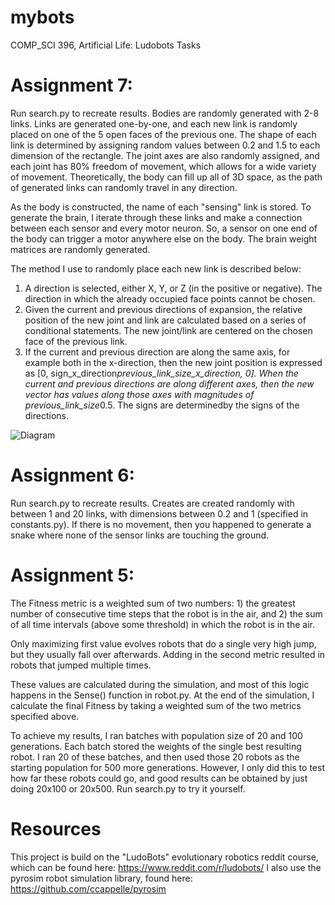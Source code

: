 # mybots
COMP_SCI 396, Artificial Life: Ludobots Tasks  

# Assignment 7:

Run search.py to recreate results. Bodies are randomly generated with 2-8 links. Links are generated one-by-one, and each new link is randomly placed on one of the 5 open faces of the previous one. The shape of each link is determined by assigning random values between 0.2 and 1.5 to each dimension of the rectangle. The joint axes are also randomly assigned, and each joint has 80% freedom of movement, which allows for a wide variety of movement. Theoretically, the body can fill up all of 3D space, as the path of generated links can randomly travel in any direction. 

As the body is constructed, the name of each "sensing" link is stored. To generate the brain, I iterate through these links and make a connection between each sensor and every motor neuron. So, a sensor on one end of the body can trigger a motor anywhere else on the body. The brain weight matrices are randomly generated.

The method I use to randomly place each new link is described below:
1. A direction is selected, either X, Y, or Z (in the positive or negative). The direction in which the already occupied face points cannot be chosen.
2. Given the current and previous directions of expansion, the relative position of the new joint and link are calculated based on a series of conditional statements. The new joint/link are centered on the chosen face of the previous link.
3. If the current and previous direction are along the same axis, for example both in the x-direction, then the new joint position is expressed as [0, sign_x_direction*previous_link_size_x_direction, 0]. When the current and previous directions are along different axes, then the new vector has values along those axes with magnitudes of previous_link_size*0.5. The signs are determinedby the signs of the directions.

![Diagram](https://i.imgur.com/8kSIRv8.jpeg)


# Assignment 6:

Run search.py to recreate results. Creates are created randomly with between 1 and 20 links, with dimensions between 0.2 and 1 (specified in constants.py). If there is no movement, then you happened to generate a snake where none of the sensor links are touching the ground.

# Assignment 5:

The Fitness metric is a weighted sum of two numbers: 1) the greatest number of consecutive time steps that the robot is in the air, and 2) the sum of all time intervals (above some threshold) in which the robot is in the air.

Only maximizing first value evolves robots that do a single very high jump, but they usually fall over afterwards. Adding in the second metric resulted in robots that jumped multiple times.

These values are calculated during the simulation, and most of this logic happens in the Sense() function in robot.py. At the end of the simulation, I calculate the final Fitness by taking a weighted sum of the two metrics specified above.

To achieve my results, I ran batches with population size of 20 and 100 generations. Each batch stored the weights of the single best resulting robot. I ran 20 of these batches, and then used those 20 robots as the starting population for 500 more generations. However, I only did this to test how far these robots could go, and good results can be obtained by just doing 20x100 or 20x500. Run search.py to try it yourself.

# Resources

This project is build on the "LudoBots" evolutionary robotics reddit course, which can be found here: https://www.reddit.com/r/ludobots/
I also use the pyrosim robot simulation library, found here: https://github.com/ccappelle/pyrosim
